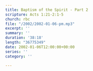 ```yaml
---
title: Baptism of the Spirit - Part 2
scripture: Acts 1:21-2:1-5
church: rbc
file: "/2002/2002-01-06-pm.mp3"
excerpt: ''
summary: ''
duration: '38:18'
length: "36775349"
date: 2002-01-06T12:00:00+00:00
series: ''
category: ''

---
```

